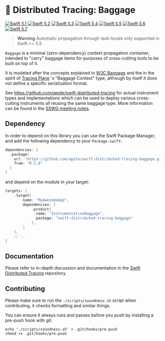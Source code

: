 # 🧳 Distributed Tracing: Baggage

[![Swift 5.1](https://img.shields.io/badge/Swift-5.1-ED523F.svg?style=flat)](https://swift.org/download/)
[![Swift 5.2](https://img.shields.io/badge/Swift-5.2-ED523F.svg?style=flat)](https://swift.org/download/)
[![Swift 5.3](https://img.shields.io/badge/Swift-5.3-ED523F.svg?style=flat)](https://swift.org/download/)
[![Swift 5.4](https://img.shields.io/badge/Swift-5.4-ED523F.svg?style=flat)](https://swift.org/download/)
[![Swift 5.5](https://img.shields.io/badge/Swift-5.5-ED523F.svg?style=flat)](https://swift.org/download/)
[![Swift 5.6](https://img.shields.io/badge/Swift-5.6-ED523F.svg?style=flat)](https://swift.org/download/)
[![Swift 5.7](https://img.shields.io/badge/Swift-5.7-ED523F.svg?style=flat)](https://swift.org/download/)

> **Warning**
> Automatic propagation through task-locals only supported in Swift >= 5.5

`Baggage` is a minimal (zero-dependency) context propagation container, intended to "carry" baggage items
for purposes of cross-cutting tools to be built on top of it.

It is modeled after the concepts explained in [W3C Baggage](https://w3c.github.io/baggage/) and the
in the spirit of [Tracing Plane](https://cs.brown.edu/~jcmace/papers/mace18universal.pdf) 's "Baggage Context" type,
although by itself it does not define a specific serialization format.

See https://github.com/apple/swift-distributed-tracing for actual instrument types and implementations which can be used to
deploy various cross-cutting instruments all reusing the same baggage type. More information can be found in the
[SSWG meeting notes](https://gist.github.com/ktoso/4d160232407e4d5835b5ba700c73de37#swift-baggage-context--distributed-tracing).

## Dependency

In order to depend on this library you can use the Swift Package Manager, and add the following dependency to your `Package.swift`:

```swift
dependencies: [
  .package(
    url: "https://github.com/apple/swift-distributed-tracing-baggage.git",
    from: "0.2.0"
  )
]
```

and depend on the module in your target:

```swift
targets: [
    .target(
        name: "MyAwesomeApp",
        dependencies: [
            .product(
              name: "InstrumentationBaggage",
              package: "swift-distributed-tracing-baggage"
            ),
        ]
    ),
    // ...
]
```

## Documentation

Please refer to in-depth discussion and documentation in the [Swift Distributed Tracing](https://github.com/apple/swift-distributed-tracing) repository.

## Contributing

Please make sure to run the `./scripts/soundness.sh` script when contributing, it checks formatting and similar things.

You can ensure it always runs and passes before you push by installing a pre-push hook with git:

```
echo './scripts/soundness.sh' > .git/hooks/pre-push
chmod +x .git/hooks/pre-push
```
